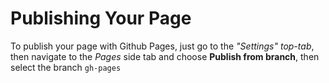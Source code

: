 # Publishing Your Page

To publish your page with Github Pages, just go to the _"Settings" top-tab_, then navigate to the _Pages_ side tab and choose **Publish from branch**, then select the branch `gh-pages`

